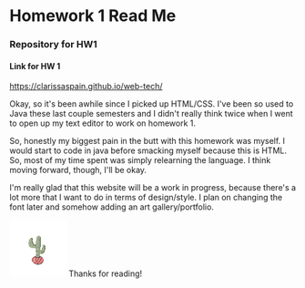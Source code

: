 # Homework 1 Read Me

### Repository for HW1

#### Link for HW 1
https://clarissaspain.github.io/web-tech/

Okay, so it's been awhile since I picked up HTML/CSS. I've been so used to Java
these last couple semesters and I didn't really think twice when I went to open
up my text editor to work on homework 1.

So, honestly my biggest pain in the butt with this homework was myself. I would
start to code in java before smacking myself because this is HTML. So, most of my
time spent was simply relearning the language. I think moving forward, though,
I'll be okay.


I'm really glad that this website will be a work in progress, because there's
a lot more that I want to do in terms of design/style. I plan on changing the
font later and somehow adding an art gallery/portfolio.


![Caspian the Cactus](Images/cactus.png)
Thanks for reading!
